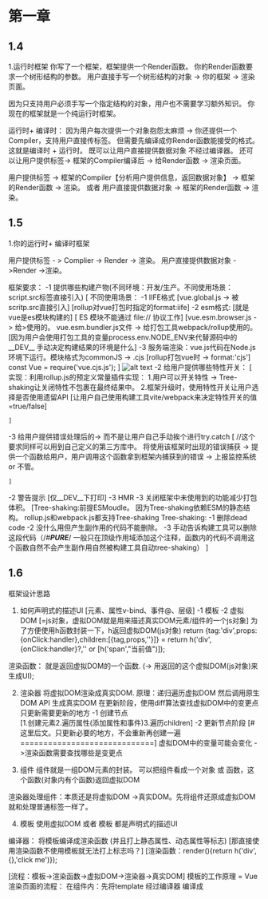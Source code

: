 # 第一章
## 1.4
1.运行时框架
你写了一个框架，框架提供一个Render函数。
你的Render函数要求一个树形结构的参数。 
用户直接手写一个树形结构的对象 -> 你的框架 -> 渲染页面。

因为只支持用户必须手写一个指定结构的对象，用户也不需要学习额外知识。
你现在的框架就是一个纯运行时框架。

运行时+ 编译时：
因为用户每次提供一个对象抱怨太麻烦 -> 你还提供一个Compiler，支持用户直接传标签。
但需要先编译成你Render函数能接受的格式。 这就是编译时 + 运行时。
既可以让用户直接提供数据对象 不经过编译器。
还可以让用户提供标签-> 框架的Compiler编译后  -> 给Render函数 -> 渲染页面。


用户提供标签 -> 框架的Compiler【分析用户提供信息，返回数据对象】 -> 框架的Render函数 -> 渲染。
或者 
用户直接提供数据对象 -> 框架的Render函数 -> 渲染。


## 1.5
1.你的运行时+ 编译时框架

用户提供标签 - > Complier -> Render -> 渲染。
用户直接提供数据对象 ->Render ->渲染。

框架要求：
-1 提供哪些构建产物(不同环境：开发/生产。不同使用场景：script.src标签直接引入)
    [
        不同使用场景：
        -1 IIFE格式 [vue.global.js -> 被scritp.src直接引入] [rollup对vue打包时指定的format:iife]
        -2 esm格式: [就是vue是es模块构建的] [ ES 模块不能通过 file:// 协议工作] 
        [vue.esm.browser.js   -> 给<script type='module'> import Vue from 'https://unpkg.com/vue@3/dist/vue.esm-browser.js' </script>>使用的。
         vue.esm.bundler.js文件 -> 给打包工具webpack/rollup使用的。 [因为用户会使用打包工具的变量process.env.NODE_ENV来代替源码中的__DEV__ 手动决定构建结果的环境是什么]
        -3 服务端渲染：vue.js代码在Node.js环境下运行。模块格式为commonJS -> .cjs [rollup打包vue时 -> format:'cjs']
            const Vue = require('vue.cjs.js');
    ]
![alt text](image-2.png)
-2 给用户提供哪些特性开关：
    [
        实现：利用rollup.js的预定义常量插件实现：
        1.用户可以开关特性 -> Tree-shaking让关闭特性不包裹在最终结果中。
        2.框架升级时，使用特性开关让用户选择是否使用遗留API [让用户自己使用构建工具vite/webpack来决定特性开关的值=true/false]

    ]
-3 给用户提供错误处理后的-> 而不是让用户自己手动挨个进行try.catch
    [
        //这个要求同样可以用到自己定义的第三方库中。
        将使用该框架时出现的错误捕获 -> 提供一个函数给用户，用户调用这个函数拿到框架内捕获到的错误 -> 上报监控系统 or 不管。
       
    ]

-2 警告提示 [仅__DEV__下打印]
-3 HMR
-3 关闭框架中未使用到的功能减少打包体积。
    [Tree-shaking:前提ESMoudle。
    因为Tree-shaking依赖ESM的静态结构。
    rollup.js和webpack.js都支持Tree-shaking
    Tree-shaking: -1 删除dead code -2 没什么用但产生副作用的代码不能删除。 -3 手动告诉构建工具可以删除这段代码（/*#__PURE__*/ 一般只在顶级作用域添加这个注释，函数内的代码不调用这个函数自然不会产生副作用自然被构建工具自动tree-shaking）
    ]


## 1.6
框架设计思路
1. 如何声明式的描述UI [元素、属性v-bind、事件@、层级]
    -1 模板
    -2 虚拟DOM   [=js对象，虚拟DOM就是用来描述真实DOM元素/组件的一个js对象]
        为了方便使用h函数封装一下，h返回虚拟DOM(js对象)
        return {tag:'div',props:{onClick:handler},children:[{tag,props,''}]}
        = return h('div',{onClick:handler}?,'' or [h('span',"当前值")]);

渲染函数：
就是返回虚拟DOM的一个函数.  (-> 用返回的这个虚拟DOM(js对象)来生成UI); 

2. 渲染器
将虚拟DOM渲染成真实DOM.
原理：递归遍历虚拟DOM 然后调用原生DOM API 生成真实DOM
    在更新阶段，使用diff算法查找虚拟DOM中的变更点 只更新需要更新的地方
-1 创建节点    
    [1.创建元素2.遍历属性(添加属性和事件)3.遍历children]
-2 更新节点阶段 
    [#这里后文。只更新必要的地方，不会重新再创建一遍=============================]
    虚拟DOM中的变量可能会变化 ->渲染函数需要查找哪些是变更点




3. 组件
组件就是一组DOM元素的封装。 
可以把组件看成一个对象 或 函数，这个函数(对象内有个函数)返回虚拟DOM
<!-- 虚拟DOM就是描述真实DOM元素/组件的一个js对象。 -->

渲染器处理组件：本质还是将虚拟DOM ->真实DOM。先将组件还原成虚拟DOM就和处理普通标签一样了。



4. 模板
使用虚拟DOM 或者 模板 都是声明式的描述UI

编译器：
将模板编译成渲染函数 (并且打上静态属性、动态属性等标志)  [那直接使用渲染函数不使用模板就无法打上标志吗？]
[渲染函数：render(){return h('div',{},'click me')});



[流程：模板->渲染函数->虚拟DOM->渲染器->真实DOM]
模板的工作原理 = Vue渲染页面的流程：
    在组件内：先将template 经过编译器 编译成 <script>内的渲染函数  (或者你直接提供渲染函数，不写模板)
             然后渲染器 将渲染函数返回的虚拟DOM渲染为真实DOM
             

5. vue由各个模板之间联系组成
渲染器：将虚拟DOM -> 真实DOM
    -1 创建阶段
    -2 更新阶段 [这里的更新阶段就需要自动查找虚拟DOM中有哪些是变量且变量改变了]
编译器：将模板 -> 渲染函数

因为渲染器挨个查找虚拟DOM中哪些是变量麻烦 
->
所以让编译器在将模板编译成渲染函数时，自动将哪些是动态属性打上标签。
然后传给渲染器中附带上这些信息


# 第四章
## 4.1

1. 副作用函数
就是该函数的执行会直接或间接的影响其它函数的执行

响应式数据：
就是当修改这个数据时 -> 凡是读取该数据的函数都会重新定义一遍(此时函数内的该响应数据是最新的)

将一个数据变为响应式数据：(就是拦截数据的读取和设置操作)
数据的get： 将函数都放入桶内
数据的set： 将函数从桶里拿出来重新定义一次(此时函数内的该响应数据是最新的)






# 问题
1.vue使用rollup.js打包？









